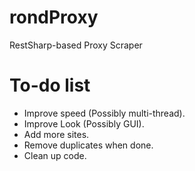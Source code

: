 # rondProxy
RestSharp-based Proxy Scraper


# To-do list
- Improve speed (Possibly multi-thread).
- Improve Look (Possibly GUI).
- Add more sites.
- Remove duplicates when done.
- Clean up code.
